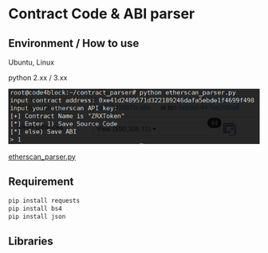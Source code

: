 # Contract Code & ABI parser

## Environment / How to use
Ubuntu, Linux

python 2.xx / 3.xx

![how2use](./image/how2use.png)

[etherscan_parser.py](#)

## Requirement
```
pip install requests
pip install bs4
pip install json
```

## Libraries
